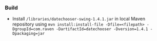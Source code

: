 ### Build
- Install `/libraries/datechooser-swing-1.4.1.jar` in local Maven repository using `mvn install:install-file -Dfile=<filepath> -DgroupId=com.raven -DartifactId=datechooser -Dversion=1.4.1 -Dpackaging=jar`